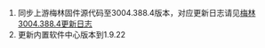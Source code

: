 1. 同步上游梅林固件源代码至3004.388.4版本，对应更新日志请见[梅林3004.388.4更新日志](https://github.com/RMerl/asuswrt-merlin.ng/blob/dc67a14f9864c7552b0b41f8f76cd4587727dab5/Changelog-NG.txt#L4-L30)
2. 更新内置软件中心版本到1.9.22